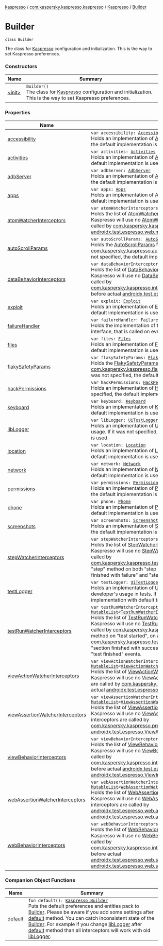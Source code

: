 [kaspresso](../../../index.md) / [com.kaspersky.kaspresso.kaspresso](../../index.md) / [Kaspresso](../index.md) / [Builder](./index.md)

# Builder

`class Builder`

The class for [Kaspresso](../index.md) configuration and initialization. This is the way to set Kaspresso preferences.

### Constructors

| Name | Summary |
|---|---|
| [&lt;init&gt;](-init-.md) | `Builder()`<br>The class for [Kaspresso](../index.md) configuration and initialization. This is the way to set Kaspresso preferences. |

### Properties

| Name | Summary |
|---|---|
| [accessibility](accessibility.md) | `var accessibility: `[`Accessibility`](../../../com.kaspersky.kaspresso.device.accessibility/-accessibility/index.md)<br>Holds an implementation of [Accessibility](../../../com.kaspersky.kaspresso.device.accessibility/-accessibility/index.md) interface. If it was not specified, the default implementation is used. |
| [activities](activities.md) | `var activities: `[`Activities`](../../../com.kaspersky.kaspresso.device.activities/-activities/index.md)<br>Holds an implementation of [Activities](../../../com.kaspersky.kaspresso.device.activities/-activities/index.md) interface. If it was not specified, the default implementation is used. |
| [adbServer](adb-server.md) | `var adbServer: `[`AdbServer`](../../../com.kaspersky.kaspresso.device.server/-adb-server/index.md)<br>Holds an implementation of [AdbServer](../../../com.kaspersky.kaspresso.device.server/-adb-server/index.md) interface. If it was not specified, the default implementation is used. |
| [apps](apps.md) | `var apps: `[`Apps`](../../../com.kaspersky.kaspresso.device.apps/-apps/index.md)<br>Holds an implementation of [Apps](../../../com.kaspersky.kaspresso.device.apps/-apps/index.md) interface. If it was not specified, the default implementation is used. |
| [atomWatcherInterceptors](atom-watcher-interceptors.md) | `var atomWatcherInterceptors: `[`MutableList`](https://kotlinlang.org/api/latest/jvm/stdlib/kotlin.collections/-mutable-list/index.html)`<`[`AtomWatcherInterceptor`](../../../com.kaspersky.kaspresso.interceptors.watcher.view/-atom-watcher-interceptor/index.md)`>`<br>Holds the list of [AtomWatcherInterceptor](../../../com.kaspersky.kaspresso.interceptors.watcher.view/-atom-watcher-interceptor/index.md)s. If it was not specified, Kaspresso will use no [AtomWatcherInterceptor](../../../com.kaspersky.kaspresso.interceptors.watcher.view/-atom-watcher-interceptor/index.md)s. These interceptors are called by [com.kaspersky.kaspresso.proxy.AtomProxy](../../../com.kaspersky.kaspresso.proxy/-atom-proxy/index.md) before [androidx.test.espresso.web.model.Atom](#) is actually called. |
| [autoScrollParams](auto-scroll-params.md) | `var autoScrollParams: `[`AutoScrollParams`](../../../com.kaspersky.kaspresso.autoscroll/-auto-scroll-params/index.md)<br>Holds the [AutoScrollParams](../../../com.kaspersky.kaspresso.autoscroll/-auto-scroll-params/index.md) for [com.kaspersky.kaspresso.autoscroll.AutoScrollProvider](../../../com.kaspersky.kaspresso.autoscroll/-auto-scroll-provider/index.md)'s usage. If it was not specified, the default implementation is used. |
| [dataBehaviorInterceptors](data-behavior-interceptors.md) | `var dataBehaviorInterceptors: `[`MutableList`](https://kotlinlang.org/api/latest/jvm/stdlib/kotlin.collections/-mutable-list/index.html)`<`[`DataBehaviorInterceptor`](../../../com.kaspersky.kaspresso.interceptors.behavior/-data-behavior-interceptor.md)`>`<br>Holds the list of [DataBehaviorInterceptor](../../../com.kaspersky.kaspresso.interceptors.behavior/-data-behavior-interceptor.md)s. If it was not specified, Kaspresso will use no [DataBehaviorInterceptor](../../../com.kaspersky.kaspresso.interceptors.behavior/-data-behavior-interceptor.md)s. These interceptors are called by [com.kaspersky.kaspresso.interceptors.tokakao.impl.KakaoDataInterceptor](#) before actual [androidx.test.espresso.DataInteraction.check](#) call. |
| [exploit](exploit.md) | `var exploit: `[`Exploit`](../../../com.kaspersky.kaspresso.device.exploit/-exploit/index.md)<br>Holds an implementation of [Exploit](../../../com.kaspersky.kaspresso.device.exploit/-exploit/index.md) interface. If it was not specified, the default implementation is used. |
| [failureHandler](failure-handler.md) | `var failureHandler: FailureHandler?`<br>Holds the implementation of the [androidx.test.espresso.FailureHandler](#) interface, that is called on every failure. |
| [files](files.md) | `var files: `[`Files`](../../../com.kaspersky.kaspresso.device.files/-files/index.md)<br>Holds an implementation of [Files](../../../com.kaspersky.kaspresso.device.files/-files/index.md) interface. If it was not specified, the default implementation is used. |
| [flakySafetyParams](flaky-safety-params.md) | `var flakySafetyParams: `[`FlakySafetyParams`](../../../com.kaspersky.kaspresso.flakysafety/-flaky-safety-params/index.md)<br>Holds the [FlakySafetyParams](../../../com.kaspersky.kaspresso.flakysafety/-flaky-safety-params/index.md) for [com.kaspersky.kaspresso.flakysafety.FlakySafetyProvider](../../../com.kaspersky.kaspresso.flakysafety/-flaky-safety-provider/index.md)'s usage. If it was not specified, the default implementation is used. |
| [hackPermissions](hack-permissions.md) | `var hackPermissions: `[`HackPermissions`](../../../com.kaspersky.kaspresso.device.permissions/-hack-permissions/index.md)<br>Holds an implementation of [HackPermissions](../../../com.kaspersky.kaspresso.device.permissions/-hack-permissions/index.md) interface. If it was not specified, the default implementation is used. |
| [keyboard](keyboard.md) | `var keyboard: `[`Keyboard`](../../../com.kaspersky.kaspresso.device.keyboard/-keyboard/index.md)<br>Holds an implementation of [Keyboard](../../../com.kaspersky.kaspresso.device.keyboard/-keyboard/index.md) interface. If it was not specified, the default implementation is used. |
| [libLogger](lib-logger.md) | `var libLogger: `[`UiTestLogger`](../../../com.kaspersky.kaspresso.logger/-ui-test-logger.md)<br>Holds an implementation of [UiTestLogger](../../../com.kaspersky.kaspresso.logger/-ui-test-logger.md) interface for inner Kaspresso usage. If it was not specified, the default implementation with default tag is used. |
| [location](location.md) | `var location: `[`Location`](../../../com.kaspersky.kaspresso.device.location/-location/index.md)<br>Holds an implementation of [Location](../../../com.kaspersky.kaspresso.device.location/-location/index.md) interface. If it was not specified, the default implementation is used. |
| [network](network.md) | `var network: `[`Network`](../../../com.kaspersky.kaspresso.device.network/-network/index.md)<br>Holds an implementation of [Network](../../../com.kaspersky.kaspresso.device.network/-network/index.md) interface. If it was not specified, the default implementation is used. |
| [permissions](permissions.md) | `var permissions: `[`Permissions`](../../../com.kaspersky.kaspresso.device.permissions/-permissions/index.md)<br>Holds an implementation of [Permissions](../../../com.kaspersky.kaspresso.device.permissions/-permissions/index.md) interface. If it was not specified, the default implementation is used. |
| [phone](phone.md) | `var phone: `[`Phone`](../../../com.kaspersky.kaspresso.device.phone/-phone/index.md)<br>Holds an implementation of [Phone](../../../com.kaspersky.kaspresso.device.phone/-phone/index.md) interface. If it was not specified, the default implementation is used. |
| [screenshots](screenshots.md) | `var screenshots: `[`Screenshots`](../../../com.kaspersky.kaspresso.device.screenshots/-screenshots/index.md)<br>Holds an implementation of [Screenshots](../../../com.kaspersky.kaspresso.device.screenshots/-screenshots/index.md) interface. If it was not specified, the default implementation is used. |
| [stepWatcherInterceptors](step-watcher-interceptors.md) | `var stepWatcherInterceptors: `[`MutableList`](https://kotlinlang.org/api/latest/jvm/stdlib/kotlin.collections/-mutable-list/index.html)`<`[`StepWatcherInterceptor`](../../../com.kaspersky.kaspresso.interceptors.watcher.testcase/-step-watcher-interceptor/index.md)`>`<br>Holds the list of [StepWatcherInterceptor](../../../com.kaspersky.kaspresso.interceptors.watcher.testcase/-step-watcher-interceptor/index.md)s. If it was not specified, Kaspresso will use no [StepWatcherInterceptor](../../../com.kaspersky.kaspresso.interceptors.watcher.testcase/-step-watcher-interceptor/index.md)s. These interceptors are called by [com.kaspersky.kaspresso.testcases.core.testcontext.TestContext](../../../com.kaspersky.kaspresso.testcases.core.testcontext/-test-context/index.md) in "step" method on both "step started", "step finished with success", "step finished with failure" and "step finally finished" events. |
| [testLogger](test-logger.md) | `var testLogger: `[`UiTestLogger`](../../../com.kaspersky.kaspresso.logger/-ui-test-logger.md)<br>Holds an implementation of [UiTestLogger](../../../com.kaspersky.kaspresso.logger/-ui-test-logger.md) interface for external developer's usage in tests. If it was not specified, the default implementation with default tag is used. |
| [testRunWatcherInterceptors](test-run-watcher-interceptors.md) | `var testRunWatcherInterceptors: `[`MutableList`](https://kotlinlang.org/api/latest/jvm/stdlib/kotlin.collections/-mutable-list/index.html)`<`[`TestRunWatcherInterceptor`](../../../com.kaspersky.kaspresso.interceptors.watcher.testcase/-test-run-watcher-interceptor/index.md)`>`<br>Holds the list of [TestRunWatcherInterceptor](../../../com.kaspersky.kaspresso.interceptors.watcher.testcase/-test-run-watcher-interceptor/index.md)s. If it was not specified, Kaspresso will use no [TestRunWatcherInterceptor](../../../com.kaspersky.kaspresso.interceptors.watcher.testcase/-test-run-watcher-interceptor/index.md)s. These interceptors are called by [com.kaspersky.kaspresso.testcases.core.TestRunner](#) in "run" method on "test started", on all [com.kaspersky.kaspresso.testcases.core.sections](../../../com.kaspersky.kaspresso.testcases.core.sections/index.md)' "section started", "section finished with success" and "section finished with failure", and "test finished" events. |
| [viewActionWatcherInterceptors](view-action-watcher-interceptors.md) | `var viewActionWatcherInterceptors: `[`MutableList`](https://kotlinlang.org/api/latest/jvm/stdlib/kotlin.collections/-mutable-list/index.html)`<`[`ViewActionWatcherInterceptor`](../../../com.kaspersky.kaspresso.interceptors.watcher.view/-view-action-watcher-interceptor/index.md)`>`<br>Holds the list of [ViewActionWatcherInterceptor](../../../com.kaspersky.kaspresso.interceptors.watcher.view/-view-action-watcher-interceptor/index.md)s. If it was not specified, Kaspresso will use no [ViewActionWatcherInterceptor](../../../com.kaspersky.kaspresso.interceptors.watcher.view/-view-action-watcher-interceptor/index.md)s. These interceptors are called by [com.kaspersky.kaspresso.proxy.ViewActionProxy](../../../com.kaspersky.kaspresso.proxy/-view-action-proxy/index.md) before actual [androidx.test.espresso.ViewAction.perform](#) call. |
| [viewAssertionWatcherInterceptors](view-assertion-watcher-interceptors.md) | `var viewAssertionWatcherInterceptors: `[`MutableList`](https://kotlinlang.org/api/latest/jvm/stdlib/kotlin.collections/-mutable-list/index.html)`<`[`ViewAssertionWatcherInterceptor`](../../../com.kaspersky.kaspresso.interceptors.watcher.view/-view-assertion-watcher-interceptor/index.md)`>`<br>Holds the list of [ViewAssertionWatcherInterceptor](../../../com.kaspersky.kaspresso.interceptors.watcher.view/-view-assertion-watcher-interceptor/index.md)s. If it was not specified, Kaspresso will use no [ViewAssertionWatcherInterceptor](../../../com.kaspersky.kaspresso.interceptors.watcher.view/-view-assertion-watcher-interceptor/index.md)s. These interceptors are called by [com.kaspersky.kaspresso.proxy.ViewAssertionProxy](../../../com.kaspersky.kaspresso.proxy/-view-assertion-proxy/index.md) before actual [androidx.test.espresso.ViewAssertion.check](#) call. |
| [viewBehaviorInterceptors](view-behavior-interceptors.md) | `var viewBehaviorInterceptors: `[`MutableList`](https://kotlinlang.org/api/latest/jvm/stdlib/kotlin.collections/-mutable-list/index.html)`<`[`ViewBehaviorInterceptor`](../../../com.kaspersky.kaspresso.interceptors.behavior/-view-behavior-interceptor.md)`>`<br>Holds the list of [ViewBehaviorInterceptor](../../../com.kaspersky.kaspresso.interceptors.behavior/-view-behavior-interceptor.md)s. If it was not specified, Kaspresso will use no [ViewBehaviorInterceptor](../../../com.kaspersky.kaspresso.interceptors.behavior/-view-behavior-interceptor.md)s. These interceptors are called by [com.kaspersky.kaspresso.interceptors.tokakao.impl.KakaoViewInterceptor](#) before actual [androidx.test.espresso.ViewInteraction.perform](#) and [androidx.test.espresso.ViewInteraction.check](#) calls. |
| [webAssertionWatcherInterceptors](web-assertion-watcher-interceptors.md) | `var webAssertionWatcherInterceptors: `[`MutableList`](https://kotlinlang.org/api/latest/jvm/stdlib/kotlin.collections/-mutable-list/index.html)`<`[`WebAssertionWatcherInterceptor`](../../../com.kaspersky.kaspresso.interceptors.watcher.view/-web-assertion-watcher-interceptor/index.md)`>`<br>Holds the list of [WebAssertionWatcherInterceptor](../../../com.kaspersky.kaspresso.interceptors.watcher.view/-web-assertion-watcher-interceptor/index.md)s. If it was not specified, Kaspresso will use no [WebAssertionWatcherInterceptor](../../../com.kaspersky.kaspresso.interceptors.watcher.view/-web-assertion-watcher-interceptor/index.md)s. These interceptors are called by [androidx.test.espresso.web.assertion.WebAssertionProxy](../../../androidx.test.espresso.web.assertion/-web-assertion-proxy/index.md) before actual [androidx.test.espresso.web.assertion.WebAssertion.checkResult](#) call. |
| [webBehaviorInterceptors](web-behavior-interceptors.md) | `var webBehaviorInterceptors: `[`MutableList`](https://kotlinlang.org/api/latest/jvm/stdlib/kotlin.collections/-mutable-list/index.html)`<`[`WebBehaviorInterceptor`](../../../com.kaspersky.kaspresso.interceptors.behavior/-web-behavior-interceptor.md)`>`<br>Holds the list of [WebBehaviorInterceptor](../../../com.kaspersky.kaspresso.interceptors.behavior/-web-behavior-interceptor.md)s. If it was not specified, Kaspresso will use no [WebBehaviorInterceptor](../../../com.kaspersky.kaspresso.interceptors.behavior/-web-behavior-interceptor.md)s. These interceptors are called by [com.kaspersky.kaspresso.interceptors.tokakao.impl.KakaoWebInterceptor](#) before actual [androidx.test.espresso.web.sugar.Web.WebInteraction.perform](#) and [androidx.test.espresso.web.sugar.Web.WebInteraction.check](#) calls. |

### Companion Object Functions

| Name | Summary |
|---|---|
| [default](default.md) | `fun default(): `[`Kaspresso.Builder`](./index.md)<br>Puts the default preferences and entities pack to [Builder](./index.md). Please be aware if you add some settings after [default](default.md) method. You can catch inconsistent state of the [Builder](./index.md). For example if you change [libLogger](lib-logger.md) after [default](default.md) method than all interceptors will work with old [libLogger](lib-logger.md). |

